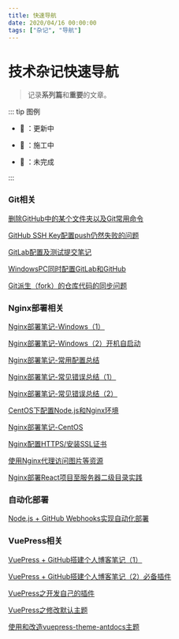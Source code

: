 ```yaml
---
title: 快速导航
date: 2020/04/16 00:00:00
tags: ["杂记", "导航"]
---
```


# 技术杂记快速导航

<ClientOnly>
  <display-bar :displayData="$frontmatter"></display-bar>
</ClientOnly>

> 记录**系列篇**和**重要**的文章。

::: tip 图例

* 📝 ：更新中

* 🚧 ：施工中

* 📌 ：未完成

:::

### Git相关

<a href="/blog/other/devtool/git-remove-dir.html" target="_blank">删除GitHub中的某个文件夹以及Git常用命令</a>

<a href="/blog/other/devtool/github-sshkey-config.html" target="_blank">GitHub SSH Key配置push仍然失败的问题</a>

<a href="/blog/other/devtool/gitlab-init.html" target="_blank">GitLab配置及测试提交笔记</a>

<a href="/blog/other/devtool/gitlab-and-github.html" target="_blank">WindowsPC同时配置GitLab和GitHub</a>

<a href="/blog/other/devtool/forked-repo-update-config.html" target="_blank">Git派生（fork）的仓库代码的同步问题</a>

### Nginx部署相关

<a href="/blog/other/devtool/nginx-deploy-record.html" target="_blank">Nginx部署笔记-Windows（1）</a>

<a href="/blog/other/devtool/nginx-start.html" target="_blank">Nginx部署笔记-Windows（2）开机自启动</a>

<a href="/blog/other/devtool/nginx-deploy-summary.html" target="_blank">Nginx部署笔记-常用配置总结</a>

<a href="/blog/other/devtool/nginx-error-summary-1.html" target="_blank">Nginx部署笔记-常见错误总结（1）</a>

<a href="/blog/other/aboutdeploy/nginx-error-summary-2.html" target="_blank">Nginx部署笔记-常见错误总结（2）</a>

<a href="/blog/other/devtool/nodejs-config-for-centos.html" target="_blank">CentOS下配置Node.js和Nginx环境</a>

<a href="/blog/other/aboutdeploy/nginx-deploy-for-centos.html" target="_blank">Nginx部署笔记-CentOS</a>

<a href="/blog/other/aboutdeploy/nginx-config-https.html" target="_blank">Nginx配置HTTPS/安装SSL证书</a>

<a href="/blog/other/aboutdeploy/nginx-proxy-resource.html" target="_blank">使用Nginx代理访问图片等资源</a>

<a href="/blog/other/aboutdeploy/sub-directory-deploy.html" target="_blank">Nginx部署React项目至服务器二级目录实践</a>

### 自动化部署

<a href="/blog/other/aboutdeploy/auto-deploy-nodejs.html" target="_blank">Node.js + GitHub Webhooks实现自动化部署</a>

### VuePress相关

<a href="/blog/other/aboutblog/vuepress-build-blog.html" target="_blank">VuePress + GitHub搭建个人博客笔记（1）</a>

<a href="/blog/other/aboutblog/vuepress-plugin.html" target="_blank">VuePress + GitHub搭建个人博客笔记（2）必备插件</a>

<a href="/blog/other/aboutblog/vuepress-diy-plugin.html" target="_blank">VuePress之开发自己的插件</a>

<a href="/blog/other/aboutblog/modify-vuepress-theme.html" target="_blank">VuePress之修改默认主题</a>

<a href="/blog/other/aboutblog/vuepress-theme-antdocs.html" target="_blank">使用和改造vuepress-theme-antdocs主题</a>




